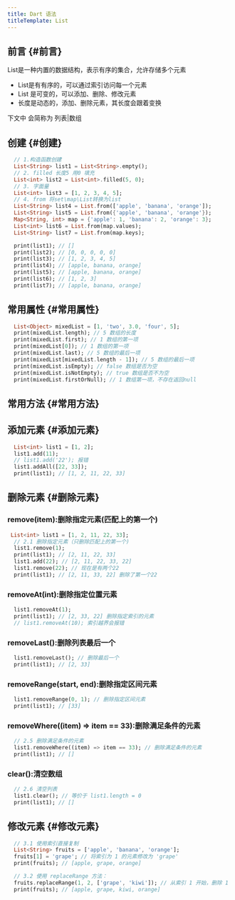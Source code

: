 ```yaml
---
title: Dart 语法
titleTemplate: List
---				
```


## 前言 {#前言}
List是一种内置的数据结构，表示有序的集合，允许存储多个元素
* List是有有序的，可以通过索引访问每一个元素
* List 是可变的，可以添加、删除、修改元素
* 长度是动态的，添加、删除元素，其长度会跟着变换

下文中 会简称为 列表|数组

## 创建 {#创建}
```dart
  // 1.构造函数创建
  List<String> list1 = List<String>.empty();
  // 2. filled 长度5 用0 填充
  List<int> list2 = List<int>.filled(5, 0);
  // 3. 字面量
  List<int> list3 = [1, 2, 3, 4, 5];
  // 4. from 将set\map\List转换为list
  List<String> list4 = List.from(['apple', 'banana', 'orange']);
  List<String> list5 = List.from({'apple', 'banana', 'orange'});
  Map<String, int> map = {'apple': 1, 'banana': 2, 'orange': 3};
  List<int> list6 = List.from(map.values);
  List<String> list7 = List.from(map.keys);

  print(list1); // []
  print(list2); // [0, 0, 0, 0, 0]
  print(list3); // [1, 2, 3, 4, 5]
  print(list4); // [apple, banana, orange]
  print(list5); // [apple, banana, orange]
  print(list6); // [1, 2, 3]
  print(list7); // [apple, banana, orange]

```

## 常用属性 {#常用属性}

```dart
  List<Object> mixedList = [1, 'two', 3.0, 'four', 5];
  print(mixedList.length); // 5 数组的长度
  print(mixedList.first); // 1 数组的第一项
  print(mixedList[0]); // 1 数组的第一项
  print(mixedList.last); // 5 数组的最后一项
  print(mixedList[mixedList.length - 1]); // 5 数组的最后一项
  print(mixedList.isEmpty); // false 数组是否为空
  print(mixedList.isNotEmpty); // true 数组是否不为空
  print(mixedList.firstOrNull); // 1 数组第一项，不存在返回null
```

## 常用方法 {#常用方法}
## 添加元素 {#添加元素}

```dart
  List<int> list1 = [1, 2];
  list1.add(11);
  // list1.add('22'); 报错
  list1.addAll([22, 33]);
  print(list1); // [1, 2, 11, 22, 33]
```
## 删除元素 {#删除元素}
### remove(item):删除指定元素(匹配上的第一个)
```dart
 List<int> list1 = [1, 2, 11, 22, 33];
  // 2.1 删除指定元素（只删除匹配上的第一个)
  list1.remove(1);
  print(list1); // [2, 11, 22, 33]
  list1.add(22); // [2, 11, 22, 33, 22]
  list1.remove(22); // 现在是有两个22
  print(list1); // [2, 11, 33, 22] 删除了第一个22
```
### removeAt(int):删除指定位置元素 
```dart
  list1.removeAt(1);
  print(list1); // [2, 33, 22] 删除指定索引的元素
  // list1.removeAt(10); 索引越界会报错
```
### removeLast():删除列表最后一个
```dart
  list1.removeLast(); // 删除最后一个
  print(list1); // [2, 33] 
```
### removeRange(start, end):删除指定区间元素
```dart
  list1.removeRange(0, 1); // 删除指定区间元素
  print(list1); // [33]
```
### removeWhere((item) => item == 33):删除满足条件的元素
```dart
  // 2.5 删除满足条件的元素
  list1.removeWhere((item) => item == 33); // 删除满足条件的元素
  print(list1); // []
```
### clear():清空数组
```dart
  // 2.6 清空列表
  list1.clear(); // 等价于 list1.length = 0
  print(list1); // []
```
## 修改元素 {#修改元素}

```dart
  // 3.1 使用索引直接复制
  List<String> fruits = ['apple', 'banana', 'orange'];
  fruits[1] = 'grape'; // 将索引为 1 的元素修改为 'grape'
  print(fruits); // [apple, grape, orange]

  // 3.2 使用 replaceRange 方法：
  fruits.replaceRange(1, 2, ['grape', 'kiwi']); // 从索引 1 开始，删除 1 个元素，然后插入 'grape' 和 'kiwi'
  print(fruits); // [apple, grape, kiwi, orange]
```